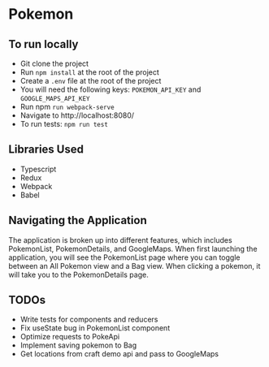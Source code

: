 # Pokemon

## To run locally
- Git clone the project
- Run `npm install` at the root of the project
- Create a `.env` file at the root of the project
- You will need the following keys: `POKEMON_API_KEY` and `GOOGLE_MAPS_API_KEY`
- Run npm `run webpack-serve`
- Navigate to http://localhost:8080/
- To run tests: `npm run test`

## Libraries Used
- Typescript
- Redux
- Webpack
- Babel

## Navigating the Application
The application is broken up into different features, which includes PokemonList, PokemonDetails, and GoogleMaps.
When first launching the application, you will see the PokemonList page where you can toggle between an All Pokemon view and a Bag view. When clicking a pokemon, it will take you to the PokemonDetails page.

## TODOs
- Write tests for components and reducers
- Fix useState bug in PokemonList component
- Optimize requests to PokeApi
- Implement saving pokemon to Bag
- Get locations from craft demo api and pass to GoogleMaps
